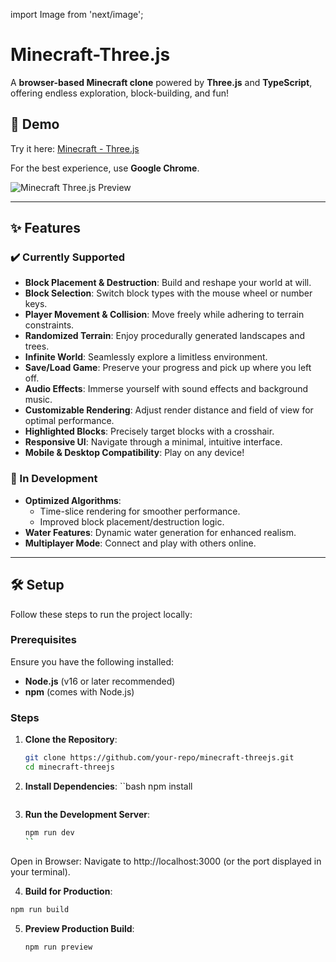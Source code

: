 import Image from 'next/image';

# Minecraft-Three.js

A **browser-based Minecraft clone** powered by **Three.js** and **TypeScript**, offering endless exploration, block-building, and fun!

## 🚀 Demo

Try it here: [Minecraft - Three.js](https://minecraft-threejs-main.vercel.app/)

For the best experience, use **Google Chrome**.

<Image
  src="https://user-images.githubusercontent.com/88306344/154383952-9b33bad4-eebb-4a98-a12e-f5f137422d06.gif"
  alt="Minecraft Three.js Preview"
  width={800}
  height={400}
/>

---

## ✨ Features

### ✔️ Currently Supported

- **Block Placement & Destruction**: Build and reshape your world at will.
- **Block Selection**: Switch block types with the mouse wheel or number keys.
- **Player Movement & Collision**: Move freely while adhering to terrain constraints.
- **Randomized Terrain**: Enjoy procedurally generated landscapes and trees.
- **Infinite World**: Seamlessly explore a limitless environment.
- **Save/Load Game**: Preserve your progress and pick up where you left off.
- **Audio Effects**: Immerse yourself with sound effects and background music.
- **Customizable Rendering**: Adjust render distance and field of view for optimal performance.
- **Highlighted Blocks**: Precisely target blocks with a crosshair.
- **Responsive UI**: Navigate through a minimal, intuitive interface.
- **Mobile & Desktop Compatibility**: Play on any device!

### 🔧 In Development

- **Optimized Algorithms**:
  - Time-slice rendering for smoother performance.
  - Improved block placement/destruction logic.
- **Water Features**: Dynamic water generation for enhanced realism.
- **Multiplayer Mode**: Connect and play with others online.

---

## 🛠️ Setup

Follow these steps to run the project locally:

### Prerequisites

Ensure you have the following installed:

- **Node.js** (v16 or later recommended)
- **npm** (comes with Node.js)

### Steps

1. **Clone the Repository**:
   ```bash
   git clone https://github.com/your-repo/minecraft-threejs.git
   cd minecraft-threejs
   ```

2. **Install Dependencies**:
    ``bash
    npm install
    ```

3. **Run the Development Server**:

    ```bash
    npm run dev
    ``


Open in Browser: Navigate to http://localhost:3000 (or the port displayed in your terminal).

4. **Build for Production**:

```bash
npm run build
```
5. **Preview Production Build**:
    ```bash
    npm run preview
    ```
